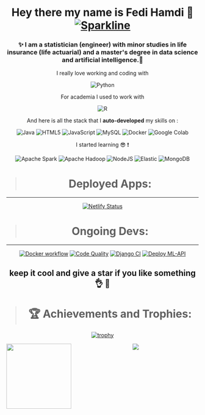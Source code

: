 
<div align="center">
 
# Hey there my name is Fedi Hamdi :wave: [![Sparkline](https://stars.medv.io/Naereen/badges.svg)](https://stars.medv.io/Naereen/badges)
 
 
### ✨ I am a statistician (engineer) with minor studies in life insurance (life actuarial) and a master's degree in data science and artificial intelligence.🔭 
 
  I really love working and coding with
 
 ![Python](https://img.shields.io/badge/python-3670A0?style=for-the-badge&logo=python&logoColor=ffdd54)
  
 For academia I used to work with 
 
 ![R](https://img.shields.io/badge/r-%23276DC3.svg?style=for-the-badge&logo=r&logoColor=white)
  
 And here is all the stack that I **auto-developed** my skills on :
 
 ![Java](https://img.shields.io/badge/java-%23ED8B00.svg?style=for-the-badge&logo=java&logoColor=white)
  ![HTML5](https://img.shields.io/badge/html5-%23E34F26.svg?style=for-the-badge&logo=html5&logoColor=white) ![JavaScript](https://img.shields.io/badge/javascript-%23323330.svg?style=for-the-badge&logo=javascript&logoColor=%23F7DF1E) 
 ![MySQL](https://img.shields.io/badge/mysql-%2300f.svg?style=for-the-badge&logo=mysql&logoColor=white)
 ![Docker](https://img.shields.io/static/v1?style=for-the-badge&message=Docker&color=2496ED&logo=Docker&logoColor=FFFFFF&label=)
 ![Google Colab](https://img.shields.io/static/v1?style=for-the-badge&message=Google+Colab&color=222222&logo=Google+Colab&logoColor=F9AB00&label=)
 
 I started learning :sunglasses: :exclamation: 
 
 ![Apache Spark](https://img.shields.io/static/v1?style=for-the-badge&message=Apache+Spark&color=E25A1C&logo=Apache+Spark&logoColor=FFFFFF&label=)
 ![Apache Hadoop](https://img.shields.io/static/v1?style=for-the-badge&message=Apache+Hadoop&color=222222&logo=Apache+Hadoop&logoColor=66CCFF&label=)
 ![NodeJS](https://img.shields.io/badge/node.js-6DA55F?style=for-the-badge&logo=node.js&logoColor=white)
 ![Elastic](https://img.shields.io/static/v1?style=for-the-badge&message=Elastic&color=005571&logo=Elastic&logoColor=FFFFFF&label=)
 ![MongoDB](https://img.shields.io/badge/MongoDB-%234ea94b.svg?style=for-the-badge&logo=mongodb&logoColor=white)

 > # Deployed Apps: 
___
 [![Netlify Status](https://api.netlify.com/api/v1/badges/1ee9fe6c-35a8-464d-bcb3-b6c4c9a03b50/deploy-status)](https://app.netlify.com/sites/fedisentimentapp/deploys)

 > # Ongoing Devs:
___
[![Docker workflow](https://github.com/fedihamdi/meteodata/actions/workflows/docker-image.yml/badge.svg)](https://github.com/fedihamdi/meteodata/actions/workflows/docker-image.yml)
[![Code Quality](https://github.com/fedihamdi/meteodata/actions/workflows/pylint.yml/badge.svg)](https://github.com/fedihamdi/meteodata/actions/workflows/pylint.yml)
[![Django CI](https://github.com/fedihamdi/meteodata/actions/workflows/django.yml/badge.svg)](https://github.com/fedihamdi/meteodata/actions/workflows/django.yml)
[![Deploy ML-API](https://github.com/fedihamdi/deeplearning-flask-react-app/actions/workflows/render.yml/badge.svg)](https://github.com/fedihamdi/deeplearning-flask-react-app/actions/workflows/render.yml)
 
## keep it cool and give a star if you like something :ok_hand: 🧠

<!---#<script src="https://platform.linkedin.com/badges/js/profile.js" async defer type="text/javascript"></script>
#<div class="badge-base LI-profile-badge" data-locale="fr_FR" data-size="large" data-theme="dark" data-type="HORIZONTAL" data-vanity="fedi-hamdi" data-version="v1"><a #class="badge-base__link LI-simple-link" href="https://fr.linkedin.com/in/fedi-hamdi?trk=profile-badge">Fedi Hamdi</a></div>--->

 > # 🏆 Achievements and Trophies:
[![trophy](https://github-profile-trophy.vercel.app/?username=fedihamdi&theme=gruvbox&column=10&no-frame=true)](https://github.com/fedihamdi/)

  <img height="170" align="left" src="https://github-readme-stats.vercel.app/api?username=fedihamdi&count_private=true&include_all_commits=true" />


<img src="https://github-readme-stats.vercel.app/api/top-langs/?username=fedihamdi&layout=compact&hide=html,css,scss,jupyter%20notebook,javascript" />
